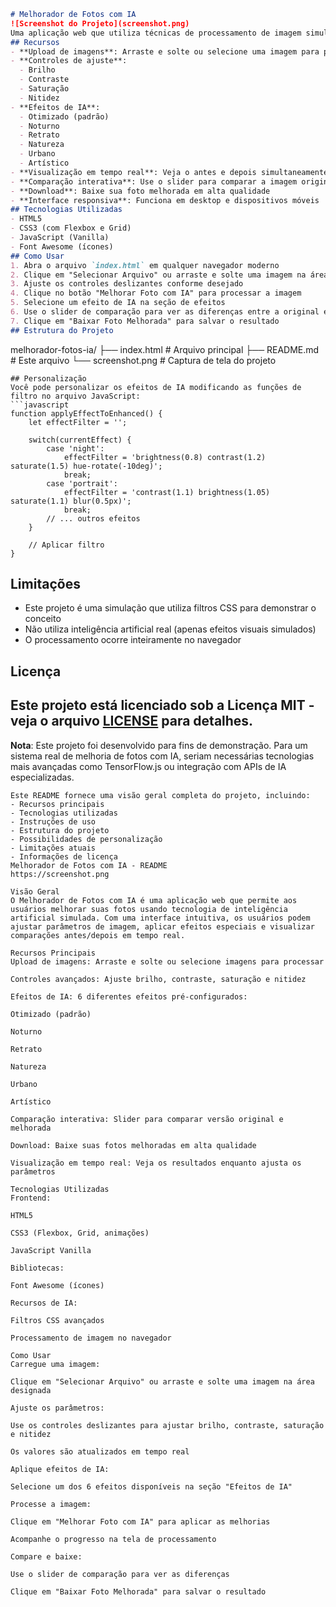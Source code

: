 ```markdown
# Melhorador de Fotos com IA
![Screenshot do Projeto](screenshot.png)
Uma aplicação web que utiliza técnicas de processamento de imagem simuladas por IA para melhorar fotos. Ajuste parâmetros como brilho, contraste, saturação e nitidez, e aplique efeitos especiais para transformar suas fotos em imagens profissionais.
## Recursos
- **Upload de imagens**: Arraste e solte ou selecione uma imagem para processar
- **Controles de ajuste**: 
  - Brilho
  - Contraste
  - Saturação
  - Nitidez
- **Efeitos de IA**:
  - Otimizado (padrão)
  - Noturno
  - Retrato
  - Natureza
  - Urbano
  - Artístico
- **Visualização em tempo real**: Veja o antes e depois simultaneamente
- **Comparação interativa**: Use o slider para comparar a imagem original com a melhorada
- **Download**: Baixe sua foto melhorada em alta qualidade
- **Interface responsiva**: Funciona em desktop e dispositivos móveis
## Tecnologias Utilizadas
- HTML5
- CSS3 (com Flexbox e Grid)
- JavaScript (Vanilla)
- Font Awesome (ícones)
## Como Usar
1. Abra o arquivo `index.html` em qualquer navegador moderno
2. Clique em "Selecionar Arquivo" ou arraste e solte uma imagem na área designada
3. Ajuste os controles deslizantes conforme desejado
4. Clique no botão "Melhorar Foto com IA" para processar a imagem
5. Selecione um efeito de IA na seção de efeitos
6. Use o slider de comparação para ver as diferenças entre a original e a melhorada
7. Clique em "Baixar Foto Melhorada" para salvar o resultado
## Estrutura do Projeto
```
melhorador-fotos-ia/
├── index.html            # Arquivo principal
├── README.md             # Este arquivo
└── screenshot.png        # Captura de tela do projeto
```
## Personalização
Você pode personalizar os efeitos de IA modificando as funções de filtro no arquivo JavaScript:
```javascript
function applyEffectToEnhanced() {
    let effectFilter = '';
    
    switch(currentEffect) {
        case 'night':
            effectFilter = 'brightness(0.8) contrast(1.2) saturate(1.5) hue-rotate(-10deg)';
            break;
        case 'portrait':
            effectFilter = 'contrast(1.1) brightness(1.05) saturate(1.1) blur(0.5px)';
            break;
        // ... outros efeitos
    }
    
    // Aplicar filtro
}
```
## Limitações
- Este projeto é uma simulação que utiliza filtros CSS para demonstrar o conceito
- Não utiliza inteligência artificial real (apenas efeitos visuais simulados)
- O processamento ocorre inteiramente no navegador
## Licença
Este projeto está licenciado sob a Licença MIT - veja o arquivo [LICENSE](LICENSE) para detalhes.
---
**Nota**: Este projeto foi desenvolvido para fins de demonstração. Para um sistema real de melhoria de fotos com IA, seriam necessárias tecnologias mais avançadas como TensorFlow.js ou integração com APIs de IA especializadas.
```
Este README fornece uma visão geral completa do projeto, incluindo:
- Recursos principais
- Tecnologias utilizadas
- Instruções de uso
- Estrutura do projeto
- Possibilidades de personalização
- Limitações atuais
- Informações de licença
Melhorador de Fotos com IA - README
https://screenshot.png

Visão Geral
O Melhorador de Fotos com IA é uma aplicação web que permite aos usuários melhorar suas fotos usando tecnologia de inteligência artificial simulada. Com uma interface intuitiva, os usuários podem ajustar parâmetros de imagem, aplicar efeitos especiais e visualizar comparações antes/depois em tempo real.

Recursos Principais
Upload de imagens: Arraste e solte ou selecione imagens para processar

Controles avançados: Ajuste brilho, contraste, saturação e nitidez

Efeitos de IA: 6 diferentes efeitos pré-configurados:

Otimizado (padrão)

Noturno

Retrato

Natureza

Urbano

Artístico

Comparação interativa: Slider para comparar versão original e melhorada

Download: Baixe suas fotos melhoradas em alta qualidade

Visualização em tempo real: Veja os resultados enquanto ajusta os parâmetros

Tecnologias Utilizadas
Frontend:

HTML5

CSS3 (Flexbox, Grid, animações)

JavaScript Vanilla

Bibliotecas:

Font Awesome (ícones)

Recursos de IA:

Filtros CSS avançados

Processamento de imagem no navegador

Como Usar
Carregue uma imagem:

Clique em "Selecionar Arquivo" ou arraste e solte uma imagem na área designada

Ajuste os parâmetros:

Use os controles deslizantes para ajustar brilho, contraste, saturação e nitidez

Os valores são atualizados em tempo real

Aplique efeitos de IA:

Selecione um dos 6 efeitos disponíveis na seção "Efeitos de IA"

Processe a imagem:

Clique em "Melhorar Foto com IA" para aplicar as melhorias

Acompanhe o progresso na tela de processamento

Compare e baixe:

Use o slider de comparação para ver as diferenças

Clique em "Baixar Foto Melhorada" para salvar o resultado
